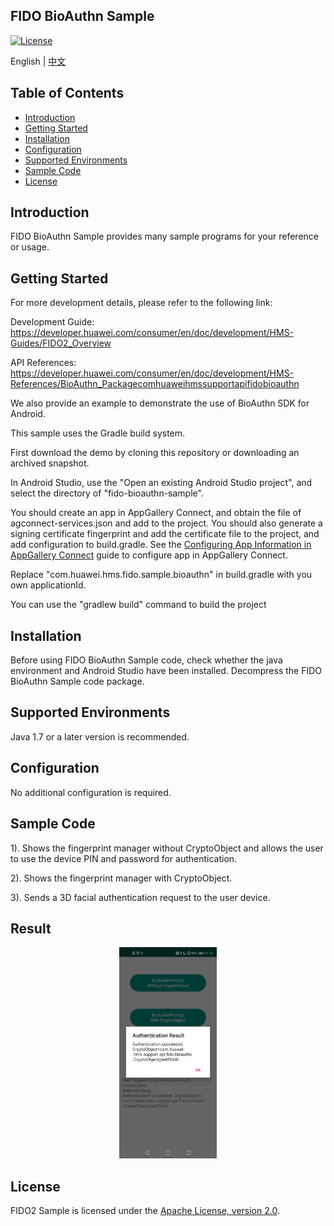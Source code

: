 ## FIDO BioAuthn Sample
[![License](https://img.shields.io/badge/Docs-hmsguides-brightgreen)](https://developer.huawei.com/consumer/en/doc/development/HMS-Guides/FIDO2_Overview)

English | [中文](README_ZH.md)



## Table of Contents

 * [Introduction](#introduction)
 * [Getting Started](#getting-started)
 * [Installation](#installation)
 * [Configuration ](#configuration )
 * [Supported Environments](#supported-environments)
 * [Sample Code](#sample-code)
 * [License](#license)


## Introduction
FIDO BioAuthn Sample provides many sample programs for your reference or usage.

## Getting Started
For more development details, please refer to the following link:

Development Guide: https://developer.huawei.com/consumer/en/doc/development/HMS-Guides/FIDO2_Overview

API References: https://developer.huawei.com/consumer/en/doc/development/HMS-References/BioAuthn_Packagecomhuaweihmssupportapifidobioauthn


We also provide an example to demonstrate the use of BioAuthn SDK for Android.

This sample uses the Gradle build system.

First download the demo by cloning this repository or downloading an archived snapshot.

In Android Studio, use the "Open an existing Android Studio project", and select the directory of "fido-bioauthn-sample".

You should create an app in AppGallery Connect, and obtain the file of agconnect-services.json and add to the project. You should also generate a signing certificate fingerprint and add the certificate file to the project, and add configuration to build.gradle. See the [Configuring App Information in AppGallery Connect](https://developer.huawei.com/consumer/en/doc/development/HMS-Guides/hms-map-configuringinagc) guide to configure app in AppGallery Connect.

Replace "com.huawei.hms.fido.sample.bioauthn" in build.gradle with you own applicationId.

You can use the "gradlew build" command to build the project

## Installation
Before using FIDO BioAuthn Sample code, check whether the java environment and Android Studio have been installed.
Decompress the FIDO BioAuthn Sample code package.

## Supported Environments
Java 1.7 or a later version is recommended.

## Configuration
No additional configuration is required. 


## Sample Code

1). Shows the fingerprint manager without CryptoObject and allows the user to use the device PIN and password for authentication.

2). Shows the fingerprint manager with CryptoObject.

3). Sends a 3D facial authentication request to the user device.


## Result
<center class="half">
<img src="images/result.png" style="zoom:33%;" />
</center>

##  License
FIDO2 Sample is licensed under the [Apache License, version 2.0](http://www.apache.org/licenses/LICENSE-2.0).
